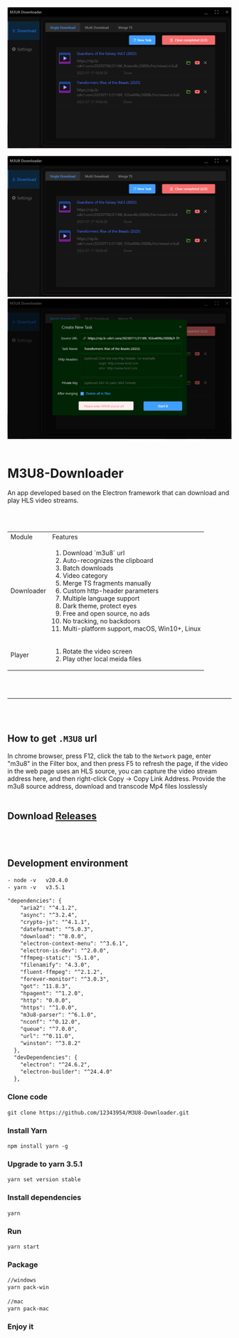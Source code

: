 
[![video](resource/1.png)](https://github.com/12343954/M3U8-Downloader/assets/1804003/94a9a2fa-6727-47e2-8949-5a337963556b)

<img src="resource/1.png" alt="M3U8-Downloader" />

<img src="resource/2.png" alt="M3U8-Downloader" />

<br/>
<br/>

# M3U8-Downloader

An app developed based on the Electron framework that can download and play HLS video streams.

<br/>
<br/>

<table>
<tr>
<td>Module</td>
<td>Features</td>
</tr>
<tr>
<td>Downloader</td>
<td>
<ol>
<li>Download `m3u8` url</li>
<li>Auto-recognizes the clipboard</li>
<li>Batch downloads</li>
<li>Video category</li>
<li>Merge TS fragments manually</li>
<li>Custom http-header parameters</li>
<li>Multiple language support</li>
<li>Dark theme, protect eyes</li>
<li>Free and open source, no ads</li>
<li>No tracking, no backdoors</li>
<li>Multi-platform support, macOS, Win10+, Linux</li>
</ol>
</td>
</tr>
<tr>
<td>Player</td>
<td>
<ol>
<li>Rotate the video screen</li>
<li>Play other local meida files</li>
</ol>
</td>
</tr>
</table>

<br/>
<br/>


---
<br/>
<br/>

## How to get `.M3U8` url

In chrome browser, press F12, click the tab to the `Network` page, enter "m3u8" in the Filter box, and then press F5 to refresh the page, if the video in the web page uses an HLS source, you can capture the video stream address here, and then right-click Copy -> Copy Link Address.
Provide the m3u8 source address, download and transcode Mp4 files losslessly
<br/>
<br/>
## Download [Releases](https://github.com/12343954/M3U8-Downloader/releases) 
<br/>
<br/>

## Development environment

```
- node -v   v20.4.0
- yarn -v   v3.5.1
```

```
"dependencies": {
    "aria2": "^4.1.2",
    "async": "^3.2.4",
    "crypto-js": "^4.1.1",
    "dateformat": "^5.0.3",
    "download": "^8.0.0",
    "electron-context-menu": "^3.6.1",
    "electron-is-dev": "^2.0.0",
    "ffmpeg-static": "5.1.0",
    "filenamify": "4.3.0",
    "fluent-ffmpeg": "^2.1.2",
    "forever-monitor": "^3.0.3",
    "got": "11.8.3",
    "hpagent": "^1.2.0",
    "http": "0.0.0",
    "https": "^1.0.0",
    "m3u8-parser": "^6.1.0",
    "nconf": "^0.12.0",
    "queue": "^7.0.0",
    "url": "^0.11.0",
    "winston": "^3.8.2"
  },
  "devDependencies": {
    "electron": "^24.6.2",
    "electron-builder": "^24.4.0"
  },
```

### Clone code

```
git clone https://github.com/12343954/M3U8-Downloader.git
```
### Install Yarn

```
npm install yarn -g
```

### Upgrade to yarn 3.5.1
```
yarn set version stable
```

### Install dependencies

```
yarn
```



### Run

```
yarn start
```
### Package

```
//windows
yarn pack-win

//mac
yarn pack-mac

```

### Enjoy it


